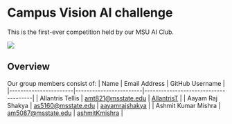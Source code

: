 # Campus Vision AI challenge

This is the first-ever competition held by our MSU AI Club. 

  <img src = "/Campus-Vision-Challenge-Flyer-AIClub.png">

## Overview

Our group members consist of:
| Name                  | Email Address          | GitHub Username                      |
|-----------------------|------------------------|--------------------------------------|
| Allantris Tellis      | amt821@msstate.edu     | [AllantrisT](https://github.com/AllantrisT) |
| Aayam Raj Shakya      | as5160@msstate.edu     | [aayamrajshakya](https://github.com/aayamrajshakya) |
| Ashmit Kumar Mishra    | am5087@msstate.edu     | [ashmitKmishra](https://github.com/ashmitKmishra) |
